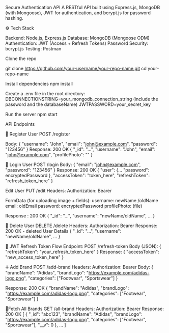 Secure Authentication API
A RESTful API built using Express.js, MongoDB (with Mongoose), JWT for authentication, and bcrypt.js for password hashing.

⚙️ Tech Stack

Backend: Node.js, Express.js
Database: MongoDB (Mongoose ODM)
Authentication: JWT (Access + Refresh Tokens)
Password Security: bcrypt.js
Testing: Postman

Clone the repo

git clone https://github.com/your-username/your-repo-name.git
cd your-repo-name

Install dependencies
npm install

Create a .env file in the root directory:
DBCONNECTIONSTRING=your_mongodb_connection_string (include the password and the databaseName)
JWTPASSWORD=your_secret_key

Run the server
npm start

 API Endpoints

🔹 Register User
POST /register

Body:
{
  "username": "John",
  "email": "john@example.com",
  "password": "123456"
}
Response: 200 OK
{
  "_id": "...",
  "username": "John",
  "email": "john@example.com",
  "profilePhoto": ""
}

🔹 Login User
POST /login 
Body:
{
  "email": "john@example.com",
  "password": "123456"
}
Response: 200 OK
{
    "user": {...
    "password": encryptedPassword
     },
    "accessToken": "token_here",
     "refreshToken": "refresh_token_here"
}

Edit User
PUT /edit
Headers: Authorization: Bearer <accessToken>

FormData (for uploading image + fields):
username: newName /oldName
email: oldEmail
password: encryptedPassword
profilePhoto: (file)

Response : 200 OK
{
  "_id": "...",
  "username": "newName/oldName",
  ...
}

🔹 Delete User
DELETE /delete
Headers: Authorization: Bearer <accessToken>
Response: 200 OK - deleted User Details
{
  "_id": "...",
  "username": "newName/oldName",
  ...
}

🔹 JWT Refresh Token Flow
Endpoint: POST /refresh-token
Body (JSON):
{
  "refreshToken": "your_refresh_token_here"
}
Response:
{
  "accessToken": "new_access_token_here"
}

➕ Add Brand
POST /add-brand
Headers: Authorization: Bearer <accessToken>
Body:
{
  "brandName": "Adidas",
  "brandLogo": "https://example.com/adidas-logo.png",
  "categories": ["Footwear", "Sportswear"]
}

Response: 200 OK
{
  "brandName": "Adidas",
  "brandLogo": "https://example.com/adidas-logo.png",
  "categories": ["Footwear", "Sportswear"]
}

🔹Fetch All Brands
GET /all-brand
Headers: Authorization: Bearer <accessToken>
Response: 200 OK
[
  {
    "_id": "abc123",
    "brandName": "Adidas",
    "brandLogo": "https://example.com/adidas-logo.png",
    "categories": ["Footwear", "Sportswear"],
    "__v": 0
  },
  ...
]
